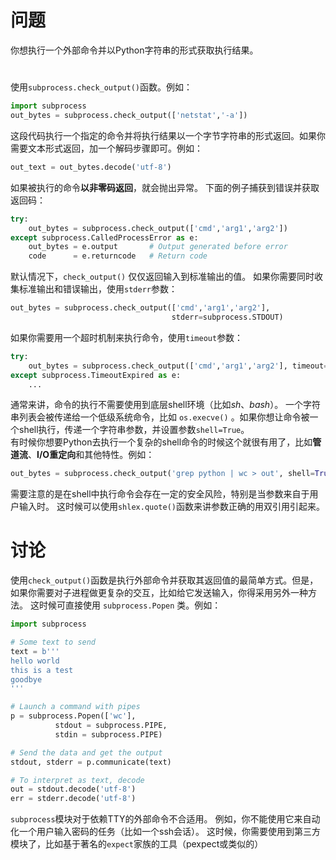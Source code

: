 # 问题

你想执行一个外部命令并以Python字符串的形式获取执行结果。

# 

使用` subprocess.check_output() `函数。例如：

```python
import subprocess
out_bytes = subprocess.check_output(['netstat','-a'])
```

这段代码执行一个指定的命令并将执行结果以一个字节字符串的形式返回。如果你需要文本形式返回，加一个解码步骤即可。例如：

```python
out_text = out_bytes.decode('utf-8')
```

如果被执行的命令**以非零码返回**，就会抛出异常。 下面的例子捕获到错误并获取返回码：

```python
try:
    out_bytes = subprocess.check_output(['cmd','arg1','arg2'])
except subprocess.CalledProcessError as e:
    out_bytes = e.output       # Output generated before error
    code      = e.returncode   # Return code
```

默认情况下，`check_output()` 仅仅返回输入到标准输出的值。 如果你需要同时收集标准输出和错误输出，使用` stderr `参数：

```python
out_bytes = subprocess.check_output(['cmd','arg1','arg2'],
                                    stderr=subprocess.STDOUT)
```

如果你需要用一个超时机制来执行命令，使用` timeout `参数：

```python
try:
    out_bytes = subprocess.check_output(['cmd','arg1','arg2'], timeout=5)
except subprocess.TimeoutExpired as e:
    ...
```

通常来讲，命令的执行不需要使用到底层shell环境（比如*sh*、*bash*）。 一个字符串列表会被传递给一个低级系统命令，比如 `os.execve()` 。如果你想让命令被一个shell执行，传递一个字符串参数，并设置参数` shell=True `。  
有时候你想要Python去执行一个复杂的shell命令的时候这个就很有用了，比如**管道流**、**I/O重定向**和其他特性。例如：

```python
out_bytes = subprocess.check_output('grep python | wc > out', shell=True)
``` 

需要注意的是在shell中执行命令会存在一定的安全风险，特别是当参数来自于用户输入时。 这时候可以使用` shlex.quote() `函数来讲参数正确的用双引用引起来。

# 讨论

使用` check_output() `函数是执行外部命令并获取其返回值的最简单方式。但是，如果你需要对子进程做更复杂的交互，比如给它发送输入，你得采用另外一种方法。 这时候可直接使用 `subprocess.Popen` 类。例如：

```python
import subprocess

# Some text to send
text = b'''
hello world
this is a test
goodbye
'''

# Launch a command with pipes
p = subprocess.Popen(['wc'],
          stdout = subprocess.PIPE,
          stdin = subprocess.PIPE)

# Send the data and get the output
stdout, stderr = p.communicate(text)

# To interpret as text, decode
out = stdout.decode('utf-8')
err = stderr.decode('utf-8')
```

`subprocess`模块对于依赖TTY的外部命令不合适用。 例如，你不能使用它来自动化一个用户输入密码的任务（比如一个ssh会话）。  这时候，你需要使用到第三方模块了，比如基于著名的` expect `家族的工具（pexpect或类似的）
